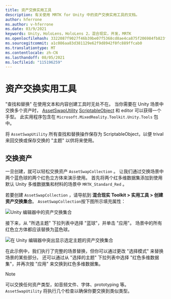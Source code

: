 ```yaml
---
title: 资产交换实用工具
description: 有关使用 MRTK for Unity 中的资产交换实用工具的文档。
author: hferrone
ms.author: v-hferrone
ms.date: 03/9/2021
keywords: Unity，HoloLens，HoloLens 2，混合现实，开发，MRTK
ms.openlocfilehash: 3322087f9027f46b39be07f5368cd8ae4ca875f206984fb823f9b1c8590f86f6
ms.sourcegitcommit: a1c086aa83d381129e62f9d8942f0fc889ffcab0
ms.translationtype: MT
ms.contentlocale: zh-CN
ms.lasthandoff: 08/05/2021
ms.locfileid: "115196259"
---
```

# <a name="asset-swap-utility"></a>资产交换实用工具

"查找和替换" 在使用文本和内容创建工具时无处不在。 当你需要在 Unity 场景中交换多个资产时， [AssetSwapUtility](xref:Microsoft.MixedReality.Toolkit.Utilities.Editor.AssetSwapUtility) [ScriptableObject](https://docs.unity3d.com/Manual/class-ScriptableObject.html) 和 editor 可以获得一个手型。 此实用程序包含在 `Microsoft.MixedReality.Toolkit.Unity.Tools` 包中。

将 `AssetSwapUtility` 所有查找和替换操作保存为 ScriptableObject，以便 trival 来回交换或保存交换的 "主题" 以供将来使用。

## <a name="swapping-assets"></a>交换资产

一旦创建，就可以轻松交换资产 `AssetSwapCollection` 。 让我们通过交换场景中两个蓝色球的两个红色立方体来演示使用。 首先将两个红多维数据集添加到使用默认 Unity 多维数据集和材料的场景中 `MRTK_Standard_Red` 。

若要创建 `AssetSwapCollection` ，请导航到 **混合现实 Toolkit > 实用工具 > 创建资产交换集合**。 `AssetSwapCollection`按下图所示填充属性：

![Unity 编辑器中的资产交换集合](images/asset-swap-img-01.png)

接下来，从 "所选主题" 下拉列表中选择 "蓝球"，并单击 "应用"。 场景中的所有红色立方体都应该替换为蓝色球。

![在 Unity 编辑器中突出显示选定主题的资产交换集合](images/asset-swap-img-02.png)

在此示例中，我们执行了完整的场景替换，但你可以通过更改 "选择模式" 来替换场景的某些部分。 还可以通过从 "选择的主题" 下拉列表中选择 "红色多维数据集"，并再次按 "应用" 来交换到红色多维数据集。

> [!NOTE]
> 可以交换任何资产类型，如音频文件、字体、prototyping 等。 `AssetSwapUtility` 将执行几个检查以确保你要交换到类似类型。
